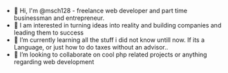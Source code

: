 - 👋 Hi, I'm @msch128 - freelance web developer and part time businessman and entrepreneur.
- 👀 I am interested in turning ideas into reality and building companies and leading them to success
- 🌱 I’m currently learning all the stuff i did not know untill now. If its a Language, or just how to do taxes without an advisor.. 
- 💞️ I’m looking to collaborate on cool php related projects or anything regarding web development
